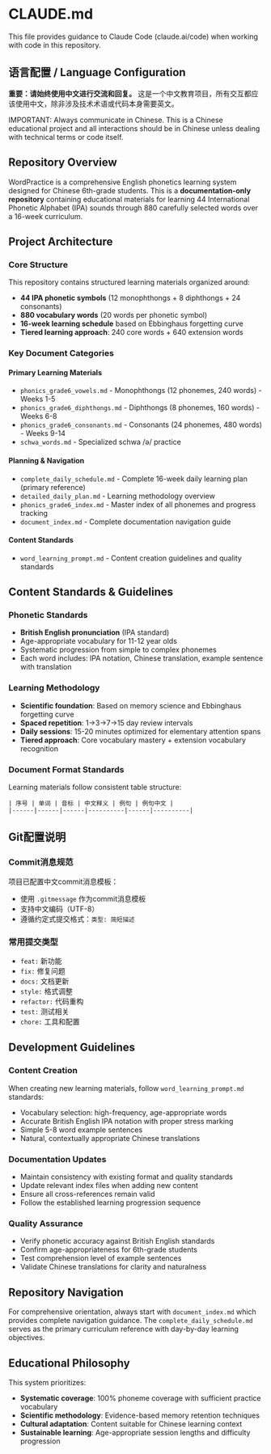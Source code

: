 # CLAUDE.md

This file provides guidance to Claude Code (claude.ai/code) when working with code in this repository.

## 语言配置 / Language Configuration

**重要：请始终使用中文进行交流和回复。** 这是一个中文教育项目，所有交互都应该使用中文，除非涉及技术术语或代码本身需要英文。

IMPORTANT: Always communicate in Chinese. This is a Chinese educational project and all interactions should be in Chinese unless dealing with technical terms or code itself.

## Repository Overview

WordPractice is a comprehensive English phonetics learning system designed for Chinese 6th-grade students. This is a **documentation-only repository** containing educational materials for learning 44 International Phonetic Alphabet (IPA) sounds through 880 carefully selected words over a 16-week curriculum.

## Project Architecture

### Core Structure
This repository contains structured learning materials organized around:
- **44 IPA phonetic symbols** (12 monophthongs + 8 diphthongs + 24 consonants)
- **880 vocabulary words** (20 words per phonetic symbol)
- **16-week learning schedule** based on Ebbinghaus forgetting curve
- **Tiered learning approach**: 240 core words + 640 extension words

### Key Document Categories

#### Primary Learning Materials
- `phonics_grade6_vowels.md` - Monophthongs (12 phonemes, 240 words) - Weeks 1-5
- `phonics_grade6_diphthongs.md` - Diphthongs (8 phonemes, 160 words) - Weeks 6-8
- `phonics_grade6_consonants.md` - Consonants (24 phonemes, 480 words) - Weeks 9-14
- `schwa_words.md` - Specialized schwa /ə/ practice

#### Planning & Navigation
- `complete_daily_schedule.md` - Complete 16-week daily learning plan (primary reference)
- `detailed_daily_plan.md` - Learning methodology overview
- `phonics_grade6_index.md` - Master index of all phonemes and progress tracking
- `document_index.md` - Complete documentation navigation guide

#### Content Standards
- `word_learning_prompt.md` - Content creation guidelines and quality standards

## Content Standards & Guidelines

### Phonetic Standards
- **British English pronunciation** (IPA standard)
- Age-appropriate vocabulary for 11-12 year olds
- Systematic progression from simple to complex phonemes
- Each word includes: IPA notation, Chinese translation, example sentence with translation

### Learning Methodology
- **Scientific foundation**: Based on memory science and Ebbinghaus forgetting curve
- **Spaced repetition**: 1→3→7→15 day review intervals
- **Daily sessions**: 15-20 minutes optimized for elementary attention spans
- **Tiered approach**: Core vocabulary mastery + extension vocabulary recognition

### Document Format Standards
Learning materials follow consistent table structure:
```
| 序号 | 单词 | 音标 | 中文释义 | 例句 | 例句中文 |
|------|------|------|----------|------|----------|
```

## Git配置说明

### Commit消息规范
项目已配置中文commit消息模板：
- 使用 `.gitmessage` 作为commit消息模板
- 支持中文编码（UTF-8）
- 遵循约定式提交格式：`类型: 简短描述`

### 常用提交类型
- `feat:` 新功能
- `fix:` 修复问题
- `docs:` 文档更新
- `style:` 格式调整
- `refactor:` 代码重构
- `test:` 测试相关
- `chore:` 工具和配置

## Development Guidelines

### Content Creation
When creating new learning materials, follow `word_learning_prompt.md` standards:
- Vocabulary selection: high-frequency, age-appropriate words
- Accurate British English IPA notation with proper stress marking
- Simple 5-8 word example sentences
- Natural, contextually appropriate Chinese translations

### Documentation Updates
- Maintain consistency with existing format and quality standards
- Update relevant index files when adding new content
- Ensure all cross-references remain valid
- Follow the established learning progression sequence

### Quality Assurance
- Verify phonetic accuracy against British English standards
- Confirm age-appropriateness for 6th-grade students
- Test comprehension level of example sentences
- Validate Chinese translations for clarity and naturalness

## Repository Navigation

For comprehensive orientation, always start with `document_index.md` which provides complete navigation guidance. The `complete_daily_schedule.md` serves as the primary curriculum reference with day-by-day learning objectives.

## Educational Philosophy

This system prioritizes:
- **Systematic coverage**: 100% phoneme coverage with sufficient practice vocabulary
- **Scientific methodology**: Evidence-based memory retention techniques
- **Cultural adaptation**: Content suitable for Chinese learning context
- **Sustainable learning**: Age-appropriate session lengths and difficulty progression
